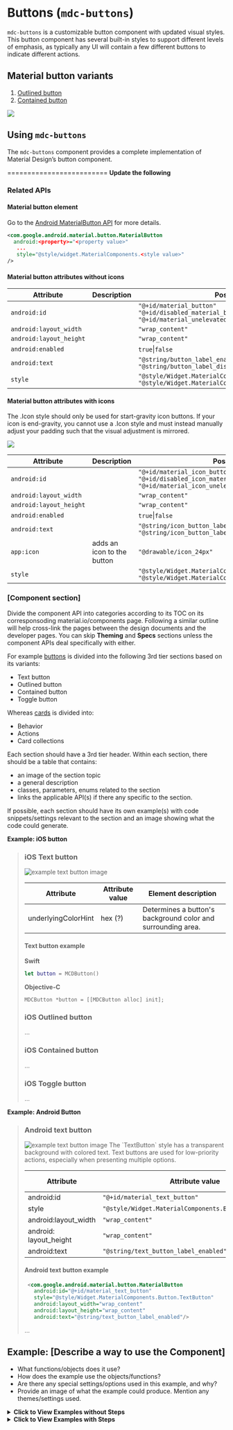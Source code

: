 <!--docs:
title: "Example article: Web button"
layout: detail
section: components
excerpt: "This is an example of the Web Material Button developer article for material.io. It uses the template from [../article-component-template.md]"
iconId: 
path: /
api_doc_root: 
-->
# Buttons (`mdc-buttons`)

`mdc-buttons` is a customizable button component with updated visual styles. This button component has several built-in styles to support different levels of emphasis, as typically any UI will contain a few different buttons to indicate different actions. 

## Material button variants

1. [Outlined button](#outlined-button)
1. [Contained button](#contained-button)

<img src="buttons-types-all.png">


## Using `mdc-buttons`

The `mdc-buttons` component provides a complete implementation of Material Design’s button component. 

=========================
**Update the following**

### Related APIs

#### Material button element

 Go  to the [Android MaterialButton API](https://developer.android.com/reference/com/google/android/material/button/MaterialButton) for more details.
```xml
<com.google.android.material.button.MaterialButton
  android:<property>="<property value>"
   ...
   style="@style/widget.MaterialComponents.<style value>"
/>
```
#### Material button attributes without icons

Attribute | Description | Possible values
---|---|---
`android:id` | | `"@+id/material_button"` </br> `"@+id/disabled_material_button"` </br> `"@+id/material_unelevated_button"`
`android:layout_width` | | `"wrap_content"`
`android:layout_height` | | `"wrap_content"`
`android:enabled` | | `true`\|`false`
`android:text` | | `"@string/button_label_enabled"`</br> `"@string/button_label_disabled"`
`style`| |`"@style/Widget.MaterialComponents.Button.UnelevatedButton"` </br> `"@style/Widget.MaterialComponents.Button.TextButton"`

#### Material button attributes with icons

The .Icon style should only be used for start-gravity icon buttons. If your icon is end-gravity, you cannot use a .Icon style and must instead manually adjust your padding such that the visual adjustment is mirrored.

<img src="buttons-elements-icon-01.png">
 
Attribute | Description | Possible values
---|---|---
`android:id` |  | `"@+id/material_icon_button"` </br> `"@+id/disabled_icon_material_button"` </br> `"@+id/material_icon_unelevated_button"`
`android:layout_width` |  | `"wrap_content"`
`android:layout_height` |  | `"wrap_content"`
`android:enabled` |  | `true`\|`false`
`android:text` |  | `"@string/icon_button_label_enabled"`</br> `"@string/icon_button_label_disabled"`
`app:icon` | adds an icon to the button | `"@drawable/icon_24px"`
`style`|  | `"@style/Widget.MaterialComponents.Button.Icon"` </br> `"@style/Widget.MaterialComponents.Button.TextButton.Icon"`


### \[Component section\]
Divide the component API into categories according to its TOC on its corresponsoding material.io/components page. Following a similar outline will help cross-link the pages between the design documents and the developer pages. You can skip **Theming** and **Specs** sections unless the component APIs deal specifically with either.

For example [buttons](material.io/components/buttons/) is divided into the following 3rd tier sections based on its variants:

* Text button
* Outlined button
* Contained button
* Toggle button


Whereas [cards](https://material.io/components/cards/) is divided into:

* Behavior
* Actions
* Card collections


Each section should have a 3rd tier header. Within each section, there should be a table that contains:
* an image of the section topic
* a general description
* classes, parameters, enums related to the section
* links the applicable API(s) if there any specific to the section. 


If possible, each section should have its own example(s) with code snippets/settings relevant to the section and an image showing what the code could generate.

**Example: iOS button**

> 
> ### iOS Text button
> <img src="/docs/text-button-usage.png" alt="example text button image">
>
> 
>
> Attribute | Attribute value | Element description 
> ---|---|---
>  underlyingColorHint | hex (?) |Determines a button's background color and surrounding area. 
>
> #### Text button example
> **Swift**
> ```swift
> let button = MCDButton()
> ```
> **Objective-C**
> ```obj-c
> MDCButton *button = [[MDCButton alloc] init];
> ```
>
> ### iOS Outlined button
> ...
>
> ### iOS Contained button
> ...
> ### iOS Toggle button
> ...



**Example: Android Button**

> ### Android text button
>
> <img src="/docs/text-button-usage.png" alt="example text button image">
> The `TextButton` style has a transparent background with colored text. Text buttons are used for low-priority actions, especially when presenting multiple options.
>
> Attribute | Attribute value | Element description
> ---|---|---
> android:id | `"@+id/material_text_button"` | 
> style | `"@style/Widget.MaterialComponents.Button.TextButton"` | 
> android:layout_width | `"wrap_content" ` |
> android: layout_height | `"wrap_content"` |
> android:text | `"@string/text_button_label_enabled"`| 
>
> #### Android text button example
> ```xml
>  <com.google.android.material.button.MaterialButton
>    android:id="@+id/material_text_button"
>    style="@style/Widget.MaterialComponents.Button.TextButton"
>    android:layout_width="wrap_content"
>    android:layout_height="wrap_content"
>    android:text="@string/text_button_label_enabled"/>
>```
>
> ...
>

   
## Example: \[Describe a way to use the Component\]
* What functions/objects does it use?
* How does the example use the objects/functions?
* Are there any special settings/options used in this example, and why?
* Provide an image of what the example could produce. Mention any themes/settings used.

<details>
  <summary><b>Click to View Examples without Steps</b></summary>
  
  Describe the example and its components, including specific settings and instructions.
  
  > ### Example: Add a contained (filled) and elevated button
  > The following code adds a contained and elevated button to your app. Your theme's `colorPrimary` is the default background color and your theme's `colorOnPrimary` is the default text color.
  > <img src="/docs/contained-button-usage.png" alt="example of a filled an elevated button image">
  >   ```xml
  >    <com.google.android.material.button.MaterialButton
  >      android:id="@+id/material_button"
  >      android:layout_width="wrap_content"
  >      android:layout_height="wrap_content"
  >      android:text="@string/button_label_enabled"/>
  >  ```
  >  ### Example: Add a contained (filled) and unlevated button
  > The following code adds a contained and unelevated button. Your theme's `colorPrimary` is the default background color and your theme's `colorOnPrimary` is the default text color.
  >  ```xml
  >    <com.google.android.material.button.MaterialButton
  >      android:id="@+id/disabled_material_button"
  >      android:layout_width="wrap_content"
  >      android:layout_height="wrap_content"
  >      android:enabled="false"
  >      android:text="@string/button_label_disabled"/>
  >  ```
  
</details>
  
<details>
  <summary><b>Click to View Examples with Steps</b></summary>
  
  If the example entails multiple steps, use a numbered list for each step. Break out iny installation/importation steps into its own list.
 
 List the steps to use the compnent. Include any installation/importation instructions in a separate list.
> ### Add a themed text button
> Follow the steps below to add a text button in your iOS application:
> <img src="/docs/ios-text-button.gif" alt="animated gif of a text button">
>
> 1. Add the following to your `Podfile`:
>   ```bash
>   pod 'MaterialComponents/Buttons'
>   ```
> 2. Run the `install` command:
>   ```bash
>    pod install
>    ```
> 3. In your source file, you will need to:
>    * import `MaterialButtons`
>      ```swift
>        import MaterialComponents.MaterialButtons
>      ```
>    * import `MaterialButtons_Theming`
>        ```swift
>        import MaterialComponents.MaterialButtons_Theming
>        ```
>    * initialize the button
>        ```swift
>        let button = MDCButton()
>        ```
>    * apply a theme to the text button
>        ```swift
>        button.applyTextTheme(withScheme: containerScheme)
>        ```

</details>
